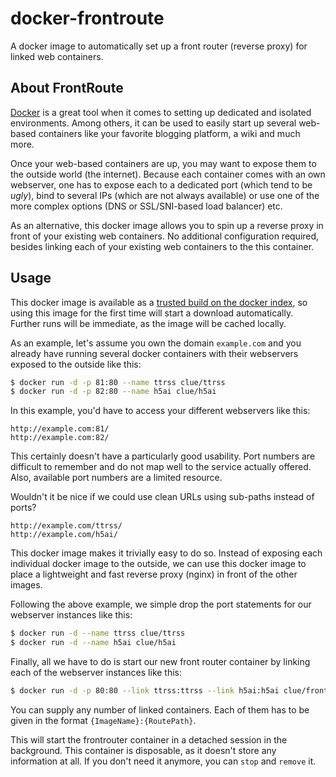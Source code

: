 # docker-frontroute

A docker image to automatically set up a front router (reverse proxy) for linked web containers.

## About FrontRoute

[Docker](https://www.docker.io) is a great tool when it comes to setting up dedicated and isolated environments.
Among others, it can be used to easily start up several web-based containers like your favorite blogging platform,
a wiki and much more.

Once your web-based containers are up, you may want to expose them to the outside world (the internet).
Because each container comes with an own webserver, one has to expose each to a dedicated port (which tend to be *ugly*),
bind to several IPs (which are not always available) or use one of the more complex options (DNS or SSL/SNI-based load balancer) etc.

As an alternative, this docker image allows you to spin up a reverse proxy in front of your existing web containers.
No additional configuration required, besides linking each of your existing web containers to the this container.

## Usage

This docker image is available as a [trusted build on the docker index](https://index.docker.io/u/clue/frontroute/),
so using this image for the first time will start a download automatically.
Further runs will be immediate, as the image will be cached locally.

As an example, let's assume you own the domain `example.com` and you already have running several docker containers
with their webservers exposed to the outside like this:

```bash
$ docker run -d -p 81:80 --name ttrss clue/ttrss
$ docker run -d -p 82:80 --name h5ai clue/h5ai
```

In this example, you'd have to access your different webservers like this:

```
http://example.com:81/
http://example.com:82/
```

This certainly doesn't have a particularly good usability.
Port numbers are difficult to remember and do not map well to the service actually offered.
Also, available port numbers are a limited resource.

Wouldn't it be nice if we could use clean URLs using sub-paths instead of ports?

```
http://example.com/ttrss/
http://example.com/h5ai/
```

This docker image makes it trivially easy to do so.
Instead of exposing each individual docker image to the outside,
we can use this docker image to place a lightweight and fast reverse proxy (nginx) in front of the other images.

Following the above example, we simple drop the port statements for our webserver instances like this:

```bash
$ docker run -d --name ttrss clue/ttrss
$ docker run -d --name h5ai clue/h5ai
```

Finally, all we have to do is start our new front router container by linking each of the webserver instances like this:

```bash
$ docker run -d -p 80:80 --link ttrss:ttrss --link h5ai:h5ai clue/frontroute
```

You can supply any number of linked containers. Each of them has to be given in the format `{ImageName}:{RoutePath}`.

This will start the frontrouter container in a detached session in the background.
This container is disposable, as it doesn't store any information at all.
If you don't need it anymore, you can `stop` and `remove` it.
